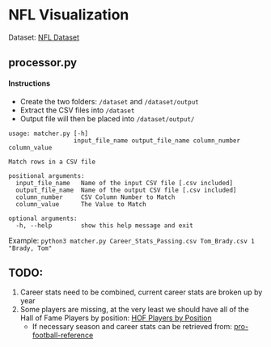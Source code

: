 # NFL Visualization

Dataset: [NFL Dataset](https://www.kaggle.com/kendallgillies/nflstatistics)

## processor.py

#### Instructions
* Create the two folders: `/dataset` and `/dataset/output`
* Extract the CSV files into `/dataset`
* Output file will then be placed into `/dataset/output/`

```
usage: matcher.py [-h]
                  input_file_name output_file_name column_number column_value

Match rows in a CSV file

positional arguments:
  input_file_name   Name of the input CSV file [.csv included]
  output_file_name  Name of the output CSV file [.csv included]
  column_number     CSV Column Number to Match
  column_value      The Value to Match

optional arguments:
  -h, --help        show this help message and exit
  ```

Example:  `python3 matcher.py Career_Stats_Passing.csv Tom_Brady.csv 1 "Brady, Tom"`

## TODO:

1. Career stats need to be combined, current career stats are broken up by year
2. Some players are missing, at the very least we should have all of the Hall of Fame Players by position: [HOF Players by Position](https://www.profootballhof.com/heroes-of-the-game/positions/)
    * If necessary season and career stats can be retrieved from: [pro-football-reference](https://www.pro-football-reference.com/)

